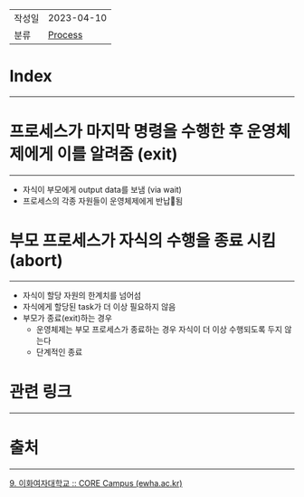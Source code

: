 |               |                       |
|:--------------|:----------------------|
|  작성일          |  2023-04-10  |
|    분류         |      [Process](Process.md)                 |

# Index
---

# 프로세스가 마지막 명령을 수행한 후 운영체제에게 이를 알려줌 (exit)
---
- 자식이 부모에게 output data를 보냄 (via wait)
- 프로세스의 각종 자원들이 운영체제에게 반납됨

# 부모 프로세스가 자식의 수행을 종료 시킴 (abort)
---
- 자식이 할당 자원의 한계치를 넘어섬
- 자식에게 할당된 task가 더 이상 필요하지 않음
- 부모가 종료(exit)하는 경우
	- 운영체제는 부모 프로세스가 종료하는 경우 자식이 더 이상 수행되도록 두지 않는다
	- 단계적인 종료

# 관련 링크
---


# 출처
---
[9. 이화여자대학교 :: CORE Campus (ewha.ac.kr)](https://core.ewha.ac.kr/publicview/C0101020140321144554159683?vmode=f)